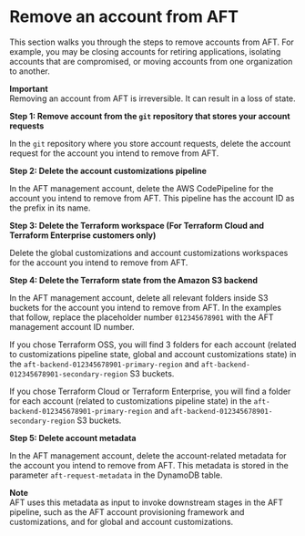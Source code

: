 # Remove an account from AFT<a name="aft-remove-account"></a>

This section walks you through the steps to remove accounts from AFT\. For example, you may be closing accounts for retiring applications, isolating accounts that are compromised, or moving accounts from one organization to another\.

**Important**  
Removing an account from AFT is irreversible\. It can result in a loss of state\.

**Step 1: Remove account from the `git` repository that stores your account requests**

In the `git` repository where you store account requests, delete the account request for the account you intend to remove from AFT\.

**Step 2: Delete the account customizations pipeline**

In the AFT management account, delete the AWS CodePipeline for the account you intend to remove from AFT\. This pipeline has the account ID as the prefix in its name\. 

**Step 3: Delete the Terraform workspace \(For Terraform Cloud and Terraform Enterprise customers only\)**

Delete the global customizations and account customizations workspaces for the account you intend to remove from AFT\. 

**Step 4: Delete the Terraform state from the Amazon S3 backend**

In the AFT management account, delete all relevant folders inside S3 buckets for the account you intend to remove from AFT\. In the examples that follow, replace the placeholder number `012345678901` with the AFT management account ID number\.

If you chose Terraform OSS, you will find 3 folders for each account \(related to customizations pipeline state, global and account customizations state\) in the `aft-backend-012345678901-primary-region` and `aft-backend-012345678901-secondary-region` S3 buckets\.

If you chose Terraform Cloud or Terraform Enterprise, you will find a folder for each account \(related to customizations pipeline state\) in the `aft-backend-012345678901-primary-region` and `aft-backend-012345678901-secondary-region` S3 buckets\. 

**Step 5: Delete account metadata**

In the AFT management account, delete the account\-related metadata for the account you intend to remove from AFT\. This metadata is stored in the parameter `aft-request-metadata` in the DynamoDB table\.

**Note**  
AFT uses this metadata as input to invoke downstream stages in the AFT pipeline, such as the AFT account provisioning framework and customizations, and for global and account customizations\.